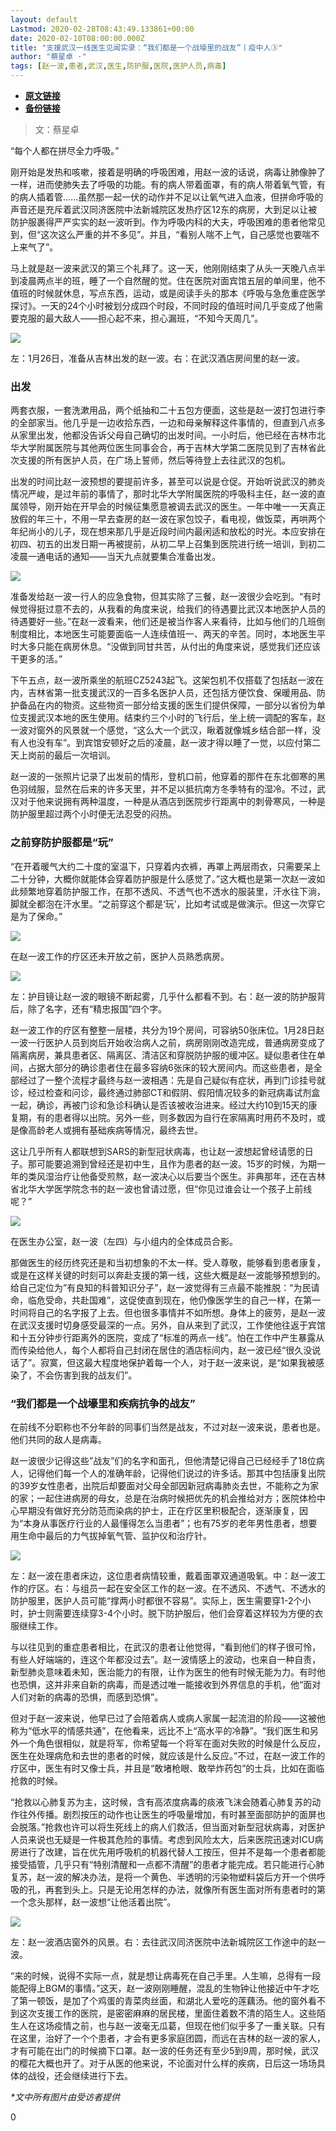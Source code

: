 ```yaml
---
layout: default
Lastmod: 2020-02-28T08:43:49.133861+00:00
date: 2020-02-10T08:00:00.000Z
title: "支援武汉一线医生见闻实录：“我们都是一个战壕里的战友”丨疫中人③"
author: "蔡星卓 ·"
tags: [赵一波,患者,武汉,医生,防护服,医院,医护人员,病毒]
---
```


* [**原文链接**](https://www.jiemian.com/article/3961892.html)
* [**备份链接**](https://web.archive.org/web/20200215125647/https://www.jiemian.com/article/3961892.html)


> 文：蔡星卓

“每个人都在拼尽全力呼吸。”

刚开始是发热和咳嗽，接着是明确的呼吸困难，用赵一波的话说，病毒让肺像肿了一样，进而使肺失去了呼吸的功能。有的病人带着面罩，有的病人带着氧气管，有的病人插着管......虽然那一起一伏的动作并不足以让氧气进入血液，但拼命呼吸的声音还是充斥着武汉同济医院中法新城院区发热疗区12东的病房，大到足以让被防护服裹得严严实实的赵一波听到。作为呼吸内科的大夫，呼吸困难的患者他常见到，但“这次这么严重的并不多见”。并且，“看别人喘不上气，自己感觉也要喘不上来气了”。

马上就是赵一波来武汉的第三个礼拜了。这一天，他刚刚结束了从头一天晚八点半到凌晨两点半的班，睡了一个自然醒的觉。住在医院对面宾馆五层的单间里，他不值班的时候就休息，写点东西，运动，或是阅读手头的那本《呼吸与急危重症医学探讨》。一天的24个小时被划分成四个时段，不同时段的值班时间几乎变成了他需要克服的最大敌人——担心起不来，担心漏班，“不知今天周几”。

![](/images/post/8466e1b679681319b0c4fe6457333d8e.jpg)

左：1月26日，准备从吉林出发的赵一波。右：在武汉酒店房间里的赵一波。

### 出发

两套衣服，一套洗漱用品，两个纸抽和二十五包方便面，这些是赵一波打包进行李的全部家当。他几乎是一边收拾东西，一边和母亲解释这件事情的，但直到八点多从家里出发，他都没告诉父母自己确切的出发时间。一小时后，他已经在吉林市北华大学附属医院与其他两位医生同事会合，再于吉林大学第二医院见到了吉林省此次支援的所有医护人员，在广场上誓师，然后等待登上去往武汉的包机。

出发的时间比赵一波预想的要提前许多，甚至可以说是仓促。开始听说武汉的肺炎情况严峻，是过年前的事情了，那时北华大学附属医院的呼吸科主任，赵一波的直属领导，刚开始在开早会的时候征集愿意被调去武汉的医生。一年中唯一一天真正放假的年三十，不用一早去查房的赵一波在家包饺子，看电视，做饭菜，再哄两个年纪尚小的儿子，现在想来那几乎是近段时间内最闲适和放松的时光。本应安排在初四、初五的出发日期一再被提前，从初二早上召集到医院进行统一培训，到初二凌晨一通电话的通知——当天九点就要集合准备出发。

![](/images/post/dbaf5aa17333a1b064acac95119230c5.jpg)

准备发给赵一波一行人的应急食物，但其实除了三餐，赵一波很少会吃到。“有时候觉得挺过意不去的，从我看的角度来说，给我们的待遇要比武汉本地医护人员的待遇要好一些。”在赵一波看来，他们还是被当作客人来看待，比如与他们的几班倒制度相比，本地医生可能要面临一人连续值班一、两天的辛苦。同时，本地医生平时大多只能在病房休息。“没做到同甘共苦，从付出的角度来说，感觉我们还应该干更多的活。”

下午五点，赵一波所乘坐的航班CZ5243起飞。这架包机不仅搭载了包括赵一波在内，吉林省第一批支援武汉的一百多名医护人员，还包括方便饮食、保暖用品、防护备品在内的物资。这些物资一部分给支援的医生们提供保障，一部分以省份为单位支援武汉本地的医生使用。结束约三个小时的飞行后，坐上统一调配的客车，赵一波对窗外的风景就一个感觉，“这么大一个武汉，瞅着就像城乡结合部一样，没有人也没有车”。到宾馆安顿好之后的凌晨，赵一波才得以睡了一觉，以应付第二天上岗前的最后一次培训。

赵一波的一张照片记录了出发前的情形，登机口前，他穿着的那件在东北御寒的黑色羽绒服，显然在后来的许多天里，并不足以抵抗南方冬季特有的湿冷。不过，武汉对于他来说拥有两种温度，一种是从酒店到医院步行距离中的刺骨寒风，一种是防护服里超过两个小时便无法忍受的闷热。

### 之前穿防护服都是“玩”

“在开着暖气大约二十度的室温下，只穿着内衣裤，再罩上两层雨衣，只需要呆上二十分钟，大概你就能体会穿着防护服是什么感觉了。”这大概也是第一次赵一波如此频繁地穿着防护服工作，在那不透风、不透气也不透水的服装里，汗水往下淌，脚就全都泡在汗水里。“之前穿这个都是‘玩’，比如考试或是做演示。但这一次穿它是为了保命。”

![](/images/post/5738e9d39827e83f1ebc48bcf01ffb81.jpg)

在赵一波工作的疗区还未开放之前，医护人员熟悉病房。

![](/images/post/5c3281ac597e11ec793a0d888bb7bc4d.jpg)

左：护目镜让赵一波的眼镜不断起雾，几乎什么都看不到。右：赵一波的防护服背后，除了名字，还有“精忠报国”四个字。

赵一波工作的疗区有整整一层楼，共分为19个房间，可容纳50张床位。1月28日赵一波一行医护人员到岗后开始收治病人之前，病房刚刚改造完成，普通病房变成了隔离病房，兼具患者区、隔离区、清洁区和穿脱防护服的缓冲区。疑似患者住在单间，占据大部分的确诊患者住在最多容纳6张床的较大房间内。而这些患者，是全部经过了一整个流程才最终与赵一波相遇：先是自己疑似有症状，再到门诊挂号就诊，经过检查和问诊，最终通过肺部CT和假阴、假阳情况较多的新冠病毒试剂盒一起，确诊，再被门诊和急诊科确认是否该被收治进来。经过大约10到15天的康复期，有的患者得以出院。另外一些，则多数因为自行在家隔离时用药不及时，或是像高龄老人或拥有基础疾病等情况，最终去世。

这让几乎所有人都联想到SARS的新型冠状病毒，也让赵一波想起曾经请愿的日子。那可能要追溯到曾经还是初中生，且作为患者的赵一波。15岁的时候，为期一年的类风湿治疗让他备受煎熬，赵一波决心以后要当个医生。非典那年，还在吉林省北华大学医学院念书的赵一波也曾请过愿，但“你见过谁会让一个孩子上前线呢？”

![](/images/post/450c5a0d7f35ab6e12e2c2a5eda852de.jpg)

在医生办公室，赵一波（左四）与小组内的全体成员合影。

那做医生的经历终究还是和当初想象的不太一样。受人尊敬，能够看到患者康复，或是在这样关键的时刻可以奔赴支援的第一线，这些大概是赵一波能够预想到的。给自己定位为”有良知的科普知识分子”，赵一波觉得有三点最不能推脱：“为民请命，临危受命，共赴国难”，这促使直到现在，他仍像医学生的自己一样，在第一时间将自己的名字报了上去。但也很多事情并不如所想。身体上的疲劳，是赵一波在武汉支援时切身感受最深的一点。另外，自从来到了武汉，工作使他往返于宾馆和十五分钟步行距离外的医院，变成了“标准的两点一线”。怕在工作中产生暴露从而传染给他人，每个人都将自己封闭在居住的酒店标间内，赵一波已经“很久没说话了”。寂寞，但这最大程度地保护着每一个人，对于赵一波来说，是“如果我被感染了，不会伤害到我的战友们”。

### “我们都是一个战壕里和疾病抗争的战友”

在前线不分职称也不分年龄的同事们当然是战友，不过对赵一波来说，患者也是。他们共同的敌人是病毒。

赵一波很少记得这些”战友”们的名字和面孔，但他清楚记得自己已经经手了18位病人，记得他们每一个人的准确年龄，记得他们说过的许多话。那其中包括康复出院的39岁女性患者，出院后却要面对父母全部因新冠病毒肺炎去世，不能称之为家的家；一起住进病房的母女，总是在治病时候把优先的机会推给对方；医院体检中心早期没有做好充分防范而染病的护士，正在疗区里积极配合，逐渐康复，因为“本身从事医疗行业的人最懂得怎么当患者”；也有75岁的老年男性患者，想要用生命中最后的力气拔掉氧气管、监护仪和治疗针。

![](/images/post/f7541c6812875e25257d1b19690c016e.jpg)

左：赵一波在患者床边，这位患者病情较重，戴着面罩双通道吸氧。中：赵一波工作的疗区。右：与组员一起在安全区工作的赵一波。在不透风、不透气、不透水的防护服里，医护人员可能“撑两小时都很不容易”。实际上，医生需要穿1-2个小时，护士则需要连续穿3-4个小时。脱下防护服后，他们会穿着这样较为方便的衣服继续工作。

与以往见到的重症患者相比，在武汉的患者让他觉得，“看到他们的样子很可怜，有些人好端端的，连这个年都没过去”。赵一波情感上的波动，也来自一种自责，新型肺炎意味着未知，医治能力的有限，让作为医生的他有时候无能为力。有时他也恐惧，这并非来自新的病毒，而是透过唯一能接收到外界信息的手机，他“面对人们对新的病毒的恐惧，而感到恐惧”。

但对于赵一波来说，他早已过了会陪着病人或病人家属一起流泪的阶段——这被他称为“低水平的情感共通”，在他看来，远比不上“高水平的冷静”。“我们医生和另外一个角色很相似，就是将军，你希望每一个将军在面对失败的时候是什么反应，医生在处理病危和去世的患者的时候，就应该是什么反应。”不过，在赵一波工作的疗区中，医生有时又像士兵，并且是“敢堵枪眼、敢举炸药包”的士兵，比如在面临抢救的时候。

“抢救以心肺复苏为主，这时候，含有高浓度病毒的痰液飞沫会随着心肺复苏的动作往外传播。剧烈按压的动作也让医生的呼吸量增加，有时甚至面部防护的面屏也会脱落。”抢救也许可以将生死线上的病人们救活，但当面对新型冠状病毒，对医护人员来说也无疑是一件极其危险的事情。考虑到风险太大，后来医院迅速对ICU病房进行了改建，旨在优先用呼吸机的机器代替人工按压，但并不是每一个患者都能接受插管，几乎只有“特别清醒和一点都不清醒”的患者才能完成。若只能进行心肺复苏，赵一波的解决办法，是将一个黄色、半透明的污染物塑料袋后方开一个供呼吸的孔，再套到头上。只是无论用怎样的办法，就像所有医生面对所有患者时的第一个念头那样，赵一波想“让他活着出院”。

![](/images/post/103e69832072b475b9b554ec5c28d48d.jpg)

左：赵一波酒店窗外的风景。右：去往武汉同济医院中法新城院区工作途中的赵一波。

“来的时候，说得不实际一点，就是想让病毒死在自己手里。人生嘛，总得有一段能配得上BGM的事情。”这天，赵一波刚刚睡醒，混乱的生物钟让他接近中午才吃了第一顿饭，是加了个鸡蛋的青菜肉丝面，和湖北人爱吃的莲藕汤。他的窗外看不到这次支援工作的医院，是密密麻麻的居民楼，里面住着数不清的陌生人。这些陌生人在这场疫情之前，也与赵一波毫无瓜葛，但现在他们似乎多了一重关联。只有在这里，治好了一个个患者，才会有更多家庭团圆，而远在吉林的赵一波的家人，才有可能在出门的时候摘下口罩。赵一波的任务还有至少5到9周，那时候，武汉的樱花大概也开了。对于从医的他来说，不论面对什么样的疾病，日后这一场场具体的战役，还会继续进行下去。

_\*文中所有图片由受访者提供_

0

